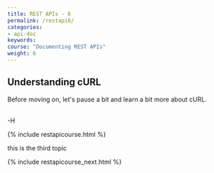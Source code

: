 ```yaml
---
title: REST APIs - 6
permalink: /restapi6/
categories:
- api-doc
keywords: 
course: "Documenting REST APIs"
weight: 6
---
```


## Understanding cURL

Before moving on, let's pause a bit and learn a bit more about cURL.

\
-H


{% include restapicourse.html %}

this is the third topic

{% include restapicourse_next.html %}



